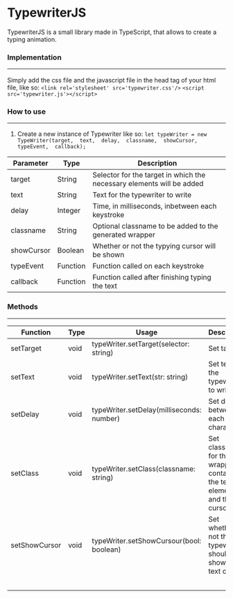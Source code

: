 # TypewriterJS
TypewriterJS is a small library made in TypeScript, that allows to create a typing animation.

### Implementation<hr>
Simply add the css file and the javascript file in the head tag of your html file, like so:
`<link rel='stylesheet' src='typewriter.css'/>`
`<script src='typewriter.js'></script>`

### How to use<hr>
1. Create a new instance of Typewriter like so:
`let typeWriter = new TypeWriter(target,  text,  delay,  classname,  showCursor,  typeEvent,  callback);`

|Parameter| Type | Description |
|--|--|--|
| target | String | Selector for the target in which the necessary elements will be added |
| text | String | Text for the typewriter to write |
| delay | Integer | Time, in milliseconds, inbetween each keystroke |
| classname | String | Optional classname to be added to the generated wrapper |
| showCursor | Boolean | Whether or not the typying cursor will be shown |
| typeEvent | Function | Function called on each keystroke |
| callback | Function | Function called after finishing typing the text |

### Methods<hr>
| Function | Type | Usage | Description |
|--|--|--|--|
| setTarget | void | typeWriter.setTarget(selector: string) | Set target |
| setText | void | typeWriter.setText(str: string) | Set text for the typewritter to write |
| setDelay | void | typeWriter.setDelay(milliseconds: number) | Set delay between each characters. |
| setClass | void | typeWriter.setClass(classname: string) | Set classname for the wrapper containing the text element and the cursor |
| setShowCursor | void | typeWriter.setShowCursour(bool:  boolean) | Set whether or not the typewriter should show the text cursor |
|  |  |  |  |
|  |  |  |  |
|  |  |  |  |
|  |  |  |  |
|  |  |  |  |
